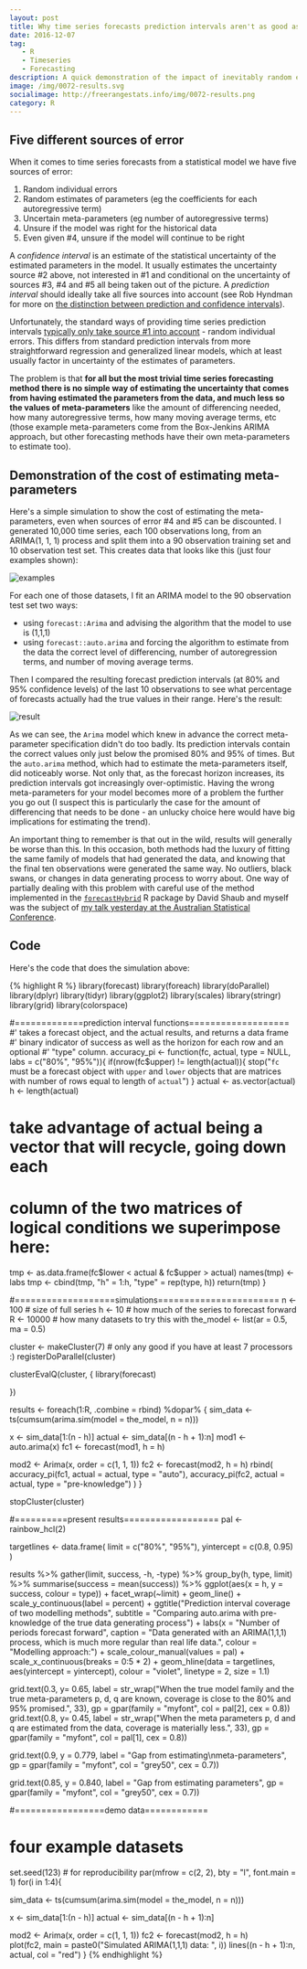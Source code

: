 ```yaml
---
layout: post
title: Why time series forecasts prediction intervals aren't as good as we'd hope
date: 2016-12-07
tag: 
   - R
   - Timeseries
   - Forecasting
description: A quick demonstration of the impact of inevitably random estimates of the parameters and meta-parameters in ARIMA time series modelling
image: /img/0072-results.svg
socialimage: http://freerangestats.info/img/0072-results.png
category: R
---
```


## Five different sources of error

When it comes to time series forecasts from a statistical model we have five sources of error:

1. Random individual errors
2. Random estimates of parameters (eg the coefficients for each autoregressive term)
3. Uncertain meta-parameters (eg number of autoregressive terms)
4. Unsure if the model was right for the historical data
5. Even given #4, unsure if the model will continue to be right

A *confidence interval* is an estimate of the statistical uncertainty of the estimated parameters in the model.  It usually estimates the uncertainty source #2 above, not interested in #1 and conditional on the uncertainty of sources #3, #4 and #5 all being taken out of the picture.  A *prediction interval* should ideally take all five sources into account (see Rob Hyndman for more on [the distinction between prediction and confidence intervals](http://robjhyndman.com/hyndsight/intervals/)).

Unfortunately, the standard ways of providing time series prediction intervals [typically only take  source #1 into account](http://robjhyndman.com/hyndsight/narrow-pi/) - random individual errors.  This differs from standard prediction intervals from more straightforward regression and generalized linear models, which at least usually factor in uncertainty of the estimates of parameters.  

The problem is that **for all but the most trivial time series forecasting method there is no simple way of estimating the uncertainty that comes from having estimated the parameters from the data, and much less so the values of meta-parameters** like the amount of differencing needed, how many autoregressive terms, how many moving average terms, etc (those example meta-parameters come from the Box-Jenkins ARIMA approach, but other forecasting methods have their own meta-parameters to estimate too).

## Demonstration of the cost of estimating meta-parameters

Here's a simple simulation to show the cost of estimating the meta-parameters, even when sources of error #4 and #5 can be discounted.  I generated 10,000 time series, each 100 observations long, from an ARIMA(1, 1, 1) process and split them into a 90 observation training set and 10 observation test set.  This creates data that looks like this (just four examples shown):

![examples](/img/0072-examples.svg)

For each one of those datasets, I fit an ARIMA model to the 90 observation test set two ways:

- using `forecast::Arima` and advising the algorithm that the model to use is (1,1,1)
- using `forecast::auto.arima` and forcing the algorithm to estimate from the data the correct level of differencing, number of autoregression terms, and number of moving average terms.

Then I compared the resulting forecast prediction intervals (at 80% and 95% confidence levels) of the last 10 observations to see what percentage of forecasts actually had the true values in their range.  Here's the result:

![result](/img/0072-results.svg)

As we can see, the `Arima` model which knew in advance the correct meta-parameter specification didn't do too badly.  Its prediction intervals contain the correct values only just below the promised 80% and 95% of times.  But the `auto.arima` method, which had to estimate the meta-parameters itself, did noticeably worse.  Not only that, as the forecast horizon increases, its prediction intervals got increasingly over-optimistic.  Having the wrong meta-parameters for your model becomes more of a problem the further you go out (I suspect this is particularly the case for the amount of differencing that needs to be done - an unlucky choice here would have big implications for estimating the trend).

An important thing to remember is that out in the wild, results will generally be worse than this.  In this occasion, both methods had the luxury of fitting the same family of models that had generated the data, and knowing that the final ten observations were generated the same way.  No outliers, black swans, or changes in data generating process to worry about.  One way of partially dealing with this problem with careful use of the method implemented in the [`forecastHybrid`](https://cran.r-project.org/package=forecastHybrid) R package by David Shaub and myself was the subject of [my talk yesterday at the Australian Statistical Conference](/presentations/ellis-prediction-intervals-for-ensemble-forecasts.pptx).  

## Code
Here's the code that does the simulation above:

{% highlight R %}
library(forecast)
library(foreach)
library(doParallel)
library(dplyr)
library(tidyr)
library(ggplot2)
library(scales)
library(stringr)
library(grid)
library(colorspace)


#=============prediction interval functions===================
#' takes a forecast object, and the actual results, and returns a data frame
#' binary indicator of success as well as the horizon for each row and an optional
#' "type" column.
accuracy_pi <- function(fc, actual, type = NULL, labs = c("80%", "95%")){
   if(nrow(fc$upper) != length(actual)){
      stop("`fc` must be a forecast object with `upper` and `lower` objects that are matrices with number of rows equal to length of `actual`")
   }
   actual <- as.vector(actual)
   h <- length(actual)
   # take advantage of actual being a vector that will recycle, going down each
   # column of the two matrices of logical conditions we superimpose here:
   tmp <- as.data.frame(fc$lower < actual & fc$upper > actual)
   names(tmp) <- labs
   tmp <- cbind(tmp, 
                "h" = 1:h,
                "type" = rep(type, h))
   return(tmp)
}

#===================simulations=======================
n <- 100 # size of full series
h <- 10  # how much of the series to forecast forward
R <- 10000 # how many datasets to try this with
the_model <- list(ar = 0.5, ma = 0.5)

cluster <- makeCluster(7) # only any good if you have at least 7 processors :)
registerDoParallel(cluster)

clusterEvalQ(cluster, {
   library(forecast)
   
})

results <- foreach(1:R, .combine = rbind) %dopar% {
   sim_data <- ts(cumsum(arima.sim(model = the_model, n = n)))
   
   x <- sim_data[1:(n - h)]
   actual <- sim_data[(n - h + 1):n]
   mod1 <- auto.arima(x)
   fc1 <- forecast(mod1, h = h)
   
   mod2 <- Arima(x, order = c(1, 1, 1))
   fc2 <- forecast(mod2, h = h)
   rbind(
      accuracy_pi(fc1, actual = actual, type = "auto"),
      accuracy_pi(fc2, actual = actual, type = "pre-knowledge")
   )
}


stopCluster(cluster)

#==========present results==================
pal <- rainbow_hcl(2)

targetlines <- data.frame(
   limit = c("80%", "95%"),
   yintercept = c(0.8, 0.95)
)

results %>%
   gather(limit, success, -h, -type) %>%
   group_by(h, type, limit) %>%
   summarise(success = mean(success)) %>%
   ggplot(aes(x = h, y = success, colour = type)) +
   facet_wrap(~limit) +
   geom_line() +
   scale_y_continuous(label = percent) +
   ggtitle("Prediction interval coverage of two modelling methods",
           subtitle = "Comparing auto.arima with pre-knowledge of the true data generating process") +
   labs(x = "Number of periods forecast forward",
        caption = "Data generated with an ARIMA(1,1,1) process, which is much more regular than real life data.",
        colour = "Modelling approach:") +
   scale_colour_manual(values = pal) +
   scale_x_continuous(breaks = 0:5 * 2) +
   geom_hline(data = targetlines, aes(yintercept = yintercept), colour = "violet", linetype = 2, size = 1.1)

grid.text(0.3, y= 0.65,
          label = str_wrap("When the true model family and the true meta-parameters p, d, q are known, coverage is close to the 80% and 95% promised.", 33),
          gp = gpar(family = "myfont", col = pal[2], cex = 0.8))
grid.text(0.8, y= 0.45,
          label = str_wrap("When the meta parameters p, d and q are estimated from the data, coverage is materially less.", 33),
          gp = gpar(family = "myfont", col = pal[1], cex = 0.8))

grid.text(0.9, y = 0.779, label = "Gap from estimating\nmeta-parameters",
          gp = gpar(family = "myfont", col = "grey50", cex = 0.7))

grid.text(0.85, y = 0.840, label = "Gap from estimating parameters",
          gp = gpar(family = "myfont", col = "grey50", cex = 0.7))
 
#=================demo data============
# four example datasets
set.seed(123) # for reproducibility
par(mfrow = c(2, 2), bty = "l", font.main = 1)
for(i in 1:4){
   
   sim_data <- ts(cumsum(arima.sim(model = the_model, n = n)))
   
   x <- sim_data[1:(n - h)]
   actual <- sim_data[(n - h + 1):n]
   
   mod2 <- Arima(x, order = c(1, 1, 1))
   fc2 <- forecast(mod2, h = h)   
   plot(fc2, main = paste0("Simulated ARIMA(1,1,1) data: ", i))
   lines((n - h + 1):n, actual, col = "red")
}
{% endhighlight %}
